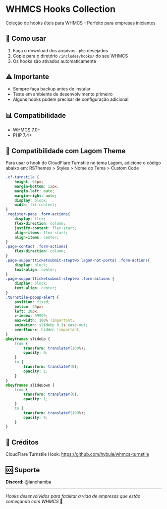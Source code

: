 # WHMCS Hooks Collection

Coleção de hooks úteis para WHMCS - Perfeito para empresas iniciantes

## 📁 Como usar

1. Faça o download dos arquivos `.php` desejados
2. Copie para o diretório `/includes/hooks/` do seu WHMCS
3. Os hooks são ativados automaticamente

## ⚠️ Importante

- Sempre faça backup antes de instalar
- Teste em ambiente de desenvolvimento primeiro
- Alguns hooks podem precisar de configuração adicional

## 📊 Compatibilidade

- WHMCS 7.0+
- PHP 7.4+

## 🎨 Compatibilidade com Lagom Theme

Para usar o hook do CloudFlare Turnstile no tema Lagom, adicione o código abaixo em:
RSThemes > Styles > Nome do Tema > Custom Code

```css
.cf-turnstile {
    height: 65px;
    margin-bottom: 12px;
    margin-left: auto;
    margin-right: auto;
    display: block;
    width: fit-content;
}
.register-page .form-actions{
    display: flex;
    flex-direction: column;
    justify-content: flex-start;
    align-items: flex-start;
    align-items: center;
}
.page-contact .form-actions{
    flex-direction: column;
}
.page-supportticketsubmit-steptwo.lagom-not-portal .form-actions{
    display: block;
    text-align: center;
}
.page-supportticketsubmit-steptwo .form-actions {
    display: block;
    text-align: center;
}
.turnstile-popup-alert {
    position: fixed;
    bottom: 20px;
    left: 20px;
    z-index: 99999;
    max-width: 100% !important;
    animation: slideUp 0.3s ease-out;
    overflow-x: hidden !important;
}
@keyframes slideUp {
    from {
        transform: translateY(100%);
        opacity: 0;
    }
    to {
        transform: translateY(0);
        opacity: 1;
    }
}
@keyframes slideDown {
    from {
        transform: translateY(0);
        opacity: 1;
    }
    to {
        transform: translateY(100%);
        opacity: 0;
    }
}
```

## 📖 Créditos

CloudFlare Turnstile Hook: https://github.com/hybula/whmcs-turnstile

## 🆘 Suporte

**Discord**: @ianchamba

---

*Hooks desenvolvidos para facilitar a vida de empresas que estão começando com WHMCS* 🚀
